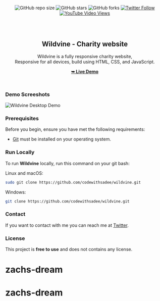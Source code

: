 <div align="center">
  
  ![GitHub repo size](https://img.shields.io/github/repo-size/codewithsadee/wildvine)
  ![GitHub stars](https://img.shields.io/github/stars/codewithsadee/wildvine?style=social)
  ![GitHub forks](https://img.shields.io/github/forks/codewithsadee/wildvine?style=social)
[![Twitter Follow](https://img.shields.io/twitter/follow/codewithsadee_?style=social)](https://twitter.com/intent/follow?screen_name=codewithsadee_)
  [![YouTube Video Views](https://img.shields.io/youtube/views/6Dj881BJ5kw?style=social)](https://youtu.be/6Dj881BJ5kw)

  <br />
  <br />

  <h2 align="center">Wildvine - Charity website</h2>

  Wildvine is a fully responsive charity website, <br />Responsive for all devices, build using HTML, CSS, and JavaScript.

  <a href="https://codewithsadee.github.io/wildvine/"><strong>➥ Live Demo</strong></a>

</div>

<br />

### Demo Screeshots

![Wildvine Desktop Demo](./readme-images/desktop.png "Desktop Demo")

### Prerequisites

Before you begin, ensure you have met the following requirements:

* [Git](https://git-scm.com/downloads "Download Git") must be installed on your operating system.

### Run Locally

To run **Wildvine** locally, run this command on your git bash:

Linux and macOS:

```bash
sudo git clone https://github.com/codewithsadee/wildvine.git
```

Windows:

```bash
git clone https://github.com/codewithsadee/wildvine.git
```

### Contact

If you want to contact with me you can reach me at [Twitter](https://www.twitter.com/codewithsadee).

### License

This project is **free to use** and does not contains any license.
# zachs-dream
# zachs-dream
